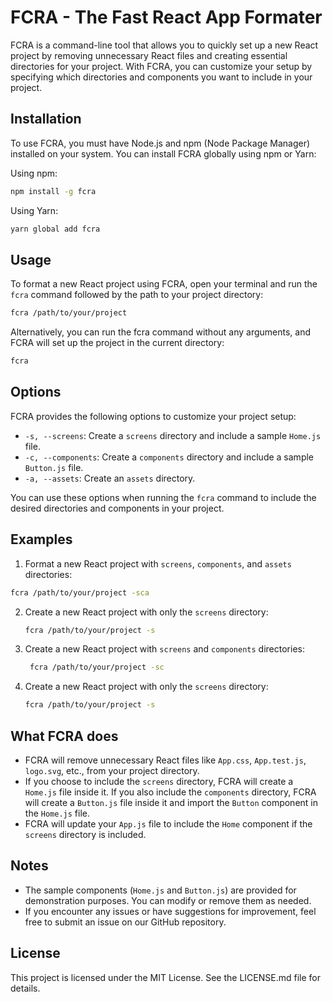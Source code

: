 # FCRA - The Fast React App Formater

FCRA is a command-line tool that allows you to quickly set up a new React project by removing unnecessary React files and creating essential directories for your project. With FCRA, you can customize your setup by specifying which directories and components you want to include in your project.

## Installation

To use FCRA, you must have Node.js and npm (Node Package Manager) installed on your system. You can install FCRA globally using npm or Yarn:

Using npm:

```bash
npm install -g fcra
```

Using Yarn:

```bash
yarn global add fcra
```

## Usage

To format a new React project using FCRA, open your terminal and run the `fcra` command followed by the path to your project directory:

```bash
fcra /path/to/your/project
```

Alternatively, you can run the fcra command without any arguments, and FCRA will set up the project in the current directory:

```bash
fcra
```

## Options

FCRA provides the following options to customize your project setup:

- `-s, --screens`: Create a `screens` directory and include a sample `Home.js` file.
- `-c, --components`: Create a `components` directory and include a sample `Button.js` file.
- `-a, --assets`: Create an `assets` directory.

You can use these options when running the `fcra` command to include the desired directories and components in your project.

## Examples

1. Format a new React project with `screens`, `components`, and `assets` directories:

```bash
fcra /path/to/your/project -sca
```

2. Create a new React project with only the `screens` directory:

   ```bash
   fcra /path/to/your/project -s
   ```

3. Create a new React project with `screens` and `components` directories:

   ```bash
    fcra /path/to/your/project -sc
   ```

4. Create a new React project with only the `screens` directory:

   ```bash
   fcra /path/to/your/project -s
   ```

## What FCRA does

- FCRA will remove unnecessary React files like `App.css`, `App.test.js`, `logo.svg`, etc., from your project directory.
- If you choose to include the `screens` directory, FCRA will create a `Home.js` file inside it. If you also include the `components` directory, FCRA will create a `Button.js` file inside it and import the `Button` component in the `Home.js` file.
- FCRA will update your `App.js` file to include the `Home` component if the `screens` directory is included.

## Notes

- The sample components (`Home.js` and `Button.js`) are provided for demonstration purposes. You can modify or remove them as needed.
- If you encounter any issues or have suggestions for improvement, feel free to submit an issue on our GitHub repository.

## License

This project is licensed under the MIT License. See the LICENSE.md file for details.
